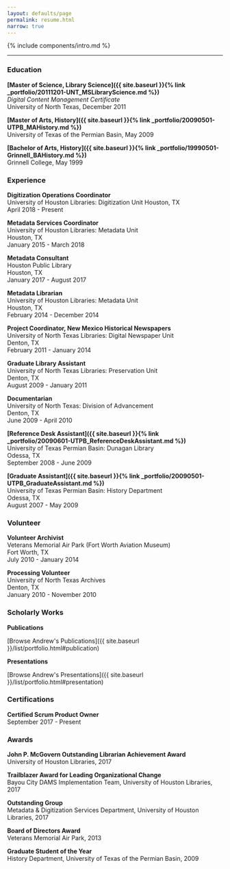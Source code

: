 ```yaml
---
layout: defaults/page
permalink: resume.html
narrow: true
---
```


{% include components/intro.md %}

<hr />

### Education

**[Master of Science, Library Science]({{ site.baseurl }}{% link _portfolio/20111201-UNT_MSLibraryScience.md %})**   
_Digital Content Management Certificate_  
University of North Texas, December 2011

**[Master of Arts, History]({{ site.baseurl }}{% link _portfolio/20090501-UTPB_MAHistory.md %})**  
University of Texas of the Permian Basin, May 2009

**[Bachelor of Arts, History]({{ site.baseurl }}{% link _portfolio/19990501-Grinnell_BAHistory.md %})**  
Grinnell College, May 1999


### Experience

**Digitization Operations Coordinator**  
University of Houston Libraries: Digitization Unit
Houston, TX  
April 2018 - Present

**Metadata Services Coordinator**  
University of Houston Libraries: Metadata Unit  
Houston, TX  
January 2015 - March 2018

**Metadata Consultant**  
Houston Public Library  
Houston, TX  
January 2017 - August 2017

**Metadata Librarian**  
University of Houston Libraries: Metadata Unit  
Houston, TX  
February 2014 - December 2014

**Project Coordinator, New Mexico Historical Newspapers**  
University of North Texas Libraries: Digital Newspaper Unit  
Denton, TX  
February 2011 - January 2014

**Graduate Library Assistant**  
University of North Texas Libraries: Preservation Unit  
Denton, TX  
August 2009 - January 2011

**Documentarian**  
University of North Texas: Division of Advancement  
Denton, TX  
June 2009 - April 2010

**[Reference Desk Assistant]({{ site.baseurl }}{% link _portfolio/20090601-UTPB_ReferenceDeskAssistant.md %})**  
University of Texas Permian Basin: Dunagan Library  
Odessa, TX  
September 2008 - June 2009

**[Graduate Assistant]({{ site.baseurl }}{% link _portfolio/20090501-UTPB_GraduateAssistant.md %})**  
University of Texas Permian Basin: History Department  
Odessa, TX  
August 2007 - May 2009


### Volunteer

**Volunteer Archivist**  
Veterans Memorial Air Park (Fort Worth Aviation Museum)    
Fort Worth, TX  
July 2010 - January 2014

**Processing Volunteer**  
University of North Texas Archives  
Denton, TX  
January 2010 - November 2010


### Scholarly Works

**Publications**

[Browse Andrew's Publications]({{ site.baseurl }}/list/portfolio.html#publication)

**Presentations**

[Browse Andrew's Presentations]({{ site.baseurl }}/list/portfolio.html#presentation)


### Certifications

**Certified Scrum Product Owner**  
September 2017 - Present


<!-- ### Technology

* Ruby
* AutoHotkey
* Jekyll

 -->
### Awards

**John P. McGovern Outstanding Librarian Achievement Award**  
University of Houston Libraries, 2017

**Trailblazer Award for Leading Organizational Change**  
Bayou City DAMS Implementation Team, University of Houston Libraries, 2017

**Outstanding Group**  
Metadata & Digitization Services Department, University of Houston Libraries, 2017

**Board of Directors Award**  
Veterans Memorial Air Park, 2013

**Graduate Student of the Year**  
History Department, University of Texas of the Permian Basin, 2009
